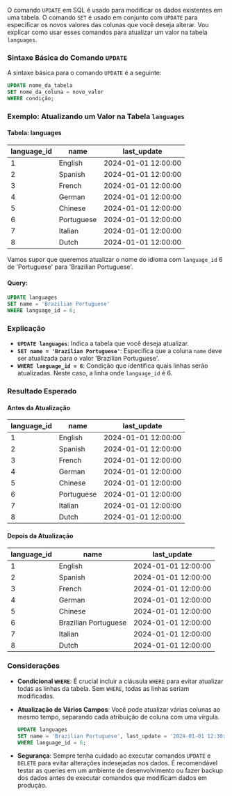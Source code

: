 O comando `UPDATE` em SQL é usado para modificar os dados existentes em uma tabela. O comando `SET` é usado em conjunto com `UPDATE` para especificar os novos valores das colunas que você deseja alterar. Vou explicar como usar esses comandos para atualizar um valor na tabela `languages`.

### Sintaxe Básica do Comando `UPDATE`

A sintaxe básica para o comando `UPDATE` é a seguinte:

```sql
UPDATE nome_da_tabela
SET nome_da_coluna = novo_valor
WHERE condição;
```

### Exemplo: Atualizando um Valor na Tabela `languages`

#### Tabela: languages

| language_id | name       | last_update          |
|-------------|------------|----------------------|
| 1           | English    | 2024-01-01 12:00:00  |
| 2           | Spanish    | 2024-01-01 12:00:00  |
| 3           | French     | 2024-01-01 12:00:00  |
| 4           | German     | 2024-01-01 12:00:00  |
| 5           | Chinese    | 2024-01-01 12:00:00  |
| 6           | Portuguese | 2024-01-01 12:00:00  |
| 7           | Italian    | 2024-01-01 12:00:00  |
| 8           | Dutch      | 2024-01-01 12:00:00  |

Vamos supor que queremos atualizar o nome do idioma com `language_id` 6 de 'Portuguese' para 'Brazilian Portuguese'.

#### Query:

```sql
UPDATE languages
SET name = 'Brazilian Portuguese'
WHERE language_id = 6;
```

### Explicação

- **`UPDATE languages`**: Indica a tabela que você deseja atualizar.
- **`SET name = 'Brazilian Portuguese'`**: Especifica que a coluna `name` deve ser atualizada para o valor 'Brazilian Portuguese'.
- **`WHERE language_id = 6`**: Condição que identifica quais linhas serão atualizadas. Neste caso, a linha onde `language_id` é 6.

### Resultado Esperado

#### Antes da Atualização

| language_id | name       | last_update          |
|-------------|------------|----------------------|
| 1           | English    | 2024-01-01 12:00:00  |
| 2           | Spanish    | 2024-01-01 12:00:00  |
| 3           | French     | 2024-01-01 12:00:00  |
| 4           | German     | 2024-01-01 12:00:00  |
| 5           | Chinese    | 2024-01-01 12:00:00  |
| 6           | Portuguese | 2024-01-01 12:00:00  |
| 7           | Italian    | 2024-01-01 12:00:00  |
| 8           | Dutch      | 2024-01-01 12:00:00  |

#### Depois da Atualização

| language_id | name                 | last_update          |
|-------------|----------------------|----------------------|
| 1           | English              | 2024-01-01 12:00:00  |
| 2           | Spanish              | 2024-01-01 12:00:00  |
| 3           | French               | 2024-01-01 12:00:00  |
| 4           | German               | 2024-01-01 12:00:00  |
| 5           | Chinese              | 2024-01-01 12:00:00  |
| 6           | Brazilian Portuguese | 2024-01-01 12:00:00  |
| 7           | Italian              | 2024-01-01 12:00:00  |
| 8           | Dutch                | 2024-01-01 12:00:00  |

### Considerações

- **Condicional `WHERE`**: É crucial incluir a cláusula `WHERE` para evitar atualizar todas as linhas da tabela. Sem `WHERE`, todas as linhas seriam modificadas.
- **Atualização de Vários Campos**: Você pode atualizar várias colunas ao mesmo tempo, separando cada atribuição de coluna com uma vírgula.

  ```sql
  UPDATE languages
  SET name = 'Brazilian Portuguese', last_update = '2024-01-01 12:30:00'
  WHERE language_id = 6;
  ```

- **Segurança**: Sempre tenha cuidado ao executar comandos `UPDATE` e `DELETE` para evitar alterações indesejadas nos dados. É recomendável testar as queries em um ambiente de desenvolvimento ou fazer backup dos dados antes de executar comandos que modificam dados em produção.